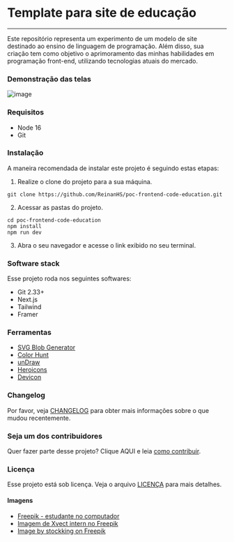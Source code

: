 Template para site de educação 
=======================================

* * *

Este repositório representa um experimento de um modelo de site destinado ao ensino de linguagem de programação. Além disso, sua criação tem como objetivo o aprimoramento das minhas habilidades em programação front-end, utilizando tecnologias atuais do mercado.

### Demonstração das telas 

![image](https://github.com/ReinanHS/poc-frontend-code-education/assets/28494067/1a819cea-1f01-4d61-a2f7-a8fe9a5bc58c)


### Requisitos

- Node 16
- Git

### Instalação

A maneira recomendada de instalar este projeto é seguindo estas etapas:

1. Realize o clone do projeto para a sua máquina.

```shell
git clone https://github.com/ReinanHS/poc-frontend-code-education.git
```

2. Acessar as pastas do projeto.

```shell
cd poc-frontend-code-education
npm install
npm run dev
```

3. Abra o seu navegador e acesse o link exibido no seu terminal.

### Software stack

Esse projeto roda nos seguintes softwares:

- Git 2.33+
- Next.js
- Tailwind
- Framer

### Ferramentas

- [SVG Blob Generator](https://10015.io/tools/svg-blob-generator)
- [Color Hunt](https://colorhunt.co/palettes/popular)
- [unDraw](https://undraw.co/)
- [Heroicons](https://heroicons.com/)
- [Devicon](https://devicon.dev/)

### Changelog

Por favor, veja [CHANGELOG](CHANGELOG.md) para obter mais informações sobre o que mudou recentemente.

### Seja um dos contribuidores

Quer fazer parte desse projeto? Clique AQUI e leia [como contribuir](CONTRIBUTING.md).

### Licença

Esse projeto está sob licença. Veja o arquivo [LICENÇA](LICENSE.md) para mais detalhes.

#### Imagens

- [Freepik - estudante no computador](https://br.freepik.com/fotos-gratis/estudante-on-line-bonito-jovem-estudando-no-computador-em-oculos-de-camisa-verde-sorrindo_26221536.htm#&position=0&from_view=user)
- [Imagem de Xvect intern no Freepik](https://br.freepik.com/psd-gratuitas/copa-do-trofeu-icone-isolado-3d-render-ilustracao_28991002.htm#query=rank&position=3&from_view=search&track=sph)
- [Image by stockking on Freepik](https://www.freepik.com/free-photo/smiling-young-pretty-caucasian-girl-wearing-glasses-headphones-holding-looking-mobile-phone-isolated-green-background-with-copy-space_10950586.htm#query=gamification&position=15&from_view=search&track=ais#position=15&query=gamification)